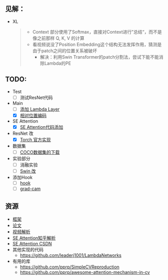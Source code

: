 ## 见解：
- XL
    > - Context 部分使用了Softmax，直接对Context进行”总结“，而不是像之前那样 Q, K, V 的计算 
    > - 看视频说没了Position Embedding这个结构无法发挥作用，猜测是由于patch之间的位置关系被破坏 
    >   - 解决：利用Swin Transformer的patch分割法，尝试下能不能消除Lambda的PE

## TODO:
- Test
    - [ ] 测试ResNet代码
- Main
    - [ ] [添加 Lambda Layer](https://github.com/lucidrains/lambda-networks)
    - [X] [相对位置编码](https://www.programcreek.com/python/?CodeExample=generate+relative+positions+matrix)
- SE Attention
    - [X] [SE Attention代码添加](https://github.com/moskomule/senet.pytorch/blob/master/senet/se_resnet.py)
- ResNet 改
    - [X] [Torch 官方实现](https://pytorch.org/vision/stable/_modules/torchvision/models/resnet.html)

- 数据集
    - [ ] [COCO数据集的下载](https://blog.csdn.net/m0_37644085/article/details/81948396)

- 实验部分
    - [ ] 消融实验
    - [ ] [Swin 改](https://github.com/microsoft/Swin-Transformer)

- 添加Hook
    - [ ] [hook](https://blog.paperspace.com/pytorch-hooks-gradient-clipping-debugging/)
    - [ ] [grad-cam](https://github.com/jacobgil/pytorch-grad-cam)

## 资源
- [框架](https://github.com/L1aoXingyu/Deep-Learning-Project-Template)
- [论文](https://openreview.net/forum?id=xTJEN-ggl1b)
- [视频解析](https://www.youtube.com/watch?v=3qxJ2WD8p4w&t=668s)
-  [SE Attention知乎解析](https://zhuanlan.zhihu.com/p/102035721)
-  [SE Attention CSDN](https://blog.csdn.net/Evan123mg/article/details/80058077)
- 其他实现的代码
    - https://github.com/leaderj1001/LambdaNetworks
- 有用的库
  - https://github.com/pprp/SimpleCVReproduction
  - https://github.com/pprp/awesome-attention-mechanism-in-cv
